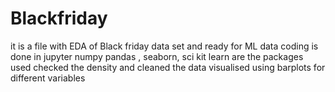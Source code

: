 # Blackfriday
it is a file with EDA of Black friday data set and ready for ML data
coding is done in jupyter 
numpy pandas , seaborn, sci kit learn are the packages used 
checked the density and cleaned the data 
visualised using barplots for different variables
